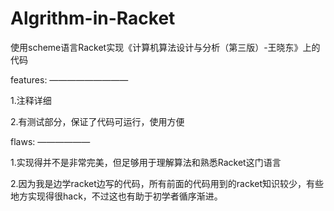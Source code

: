 # Algrithm-in-Racket
使用scheme语言Racket实现《计算机算法设计与分析（第三版）-王晓东》上的代码


features:
—————————

1.注释详细

2.有测试部分，保证了代码可运行，使用方便


flaws:
——————

1.实现得并不是非常完美，但足够用于理解算法和熟悉Racket这门语言

2.因为我是边学racket边写的代码，所有前面的代码用到的racket知识较少，有些地方实现得很hack，不过这也有助于初学者循序渐进。
